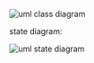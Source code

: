 ![uml class diagram](https://user-images.githubusercontent.com/75387956/103080409-11ddd280-45d6-11eb-8ee4-ad2ed31a94bd.png)


state diagram:

![uml state diagram](https://user-images.githubusercontent.com/75387956/103080714-b06a3380-45d6-11eb-95c2-eff963756edb.png)
